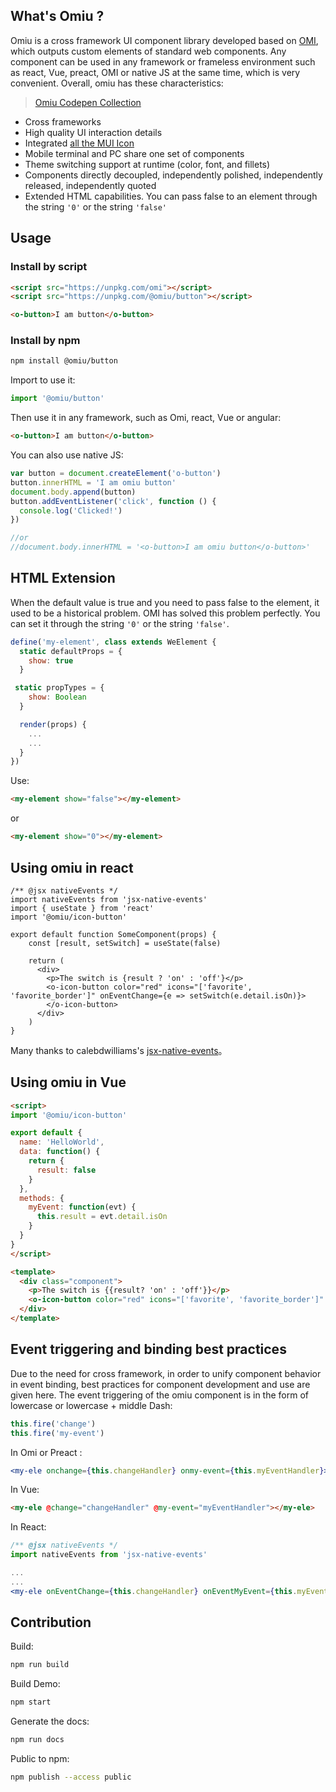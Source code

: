 ## What's Omiu ?

Omiu is a cross framework UI component library developed based on [OMI](https://github.com/tencent/omi), which outputs custom elements of standard web components. Any component can be used in any framework or frameless environment such as react, Vue, preact, OMI or native JS at the same time, which is very convenient. Overall, omiu has these characteristics:

> [Omiu Codepen Collection](https://codepen.io/collection/XBJjke)

* Cross frameworks 
* High quality UI interaction details
* Integrated [all the MUI Icon](https://tencent.github.io/omi/components/icon/demos/icon.html)
* Mobile terminal and PC share one set of components
* Theme switching support at runtime (color, font, and fillets)
* Components directly decoupled, independently polished, independently released, independently quoted
* Extended HTML capabilities. You can pass false to an element through the string `'0'` or the string `'false'`

## Usage

### Install by script

```html
<script src="https://unpkg.com/omi"></script>
<script src="https://unpkg.com/@omiu/button"></script>

<o-button>I am button</o-button>
```

### Install by npm

``` bash
npm install @omiu/button
```

Import to use it:

```js
import '@omiu/button'
```

Then use it in any framework, such as Omi, react, Vue or angular:

``` html
<o-button>I am button</o-button>
```

You can also use native JS:

```js
var button = document.createElement('o-button')
button.innerHTML = 'I am omiu button'
document.body.append(button)
button.addEventListener('click', function () {
  console.log('Clicked!')
})

//or
//document.body.innerHTML = '<o-button>I am omiu button</o-button>'
```

## HTML Extension 

When the default value is true and you need to pass false to the element, it used to be a historical problem. OMI has solved this problem perfectly. You can set it through the string `'0'` or the string `'false'`.

```js
define('my-element', class extends WeElement {
  static defaultProps = {
    show: true
  }

 static propTypes = {
    show: Boolean
  }

  render(props) {
    ...
    ...
  }
})
```

Use:

```html
<my-element show="false"></my-element>
```

or

```html
<my-element show="0"></my-element>
```

## Using omiu in react

```tsx
/** @jsx nativeEvents */
import nativeEvents from 'jsx-native-events'
import { useState } from 'react'
import '@omiu/icon-button'

export default function SomeComponent(props) {
    const [result, setSwitch] = useState(false)

    return (
      <div>
        <p>The switch is {result ? 'on' : 'off'}</p>
        <o-icon-button color="red" icons="['favorite', 'favorite_border']" onEventChange={e => setSwitch(e.detail.isOn)}>
        </o-icon-button>
      </div>
    )
}
```

Many thanks to calebdwilliams's [jsx-native-events](https://github.com/calebdwilliams/jsx-native-events#readme)。

## Using omiu in Vue

```html
<script>
import '@omiu/icon-button'

export default {
  name: 'HelloWorld',
  data: function() {
    return {
      result: false
    }
  },
  methods: {
    myEvent: function(evt) {
      this.result = evt.detail.isOn
    }
  }
}
</script>

<template>
  <div class="component">
    <p>The switch is {{result? 'on' : 'off'}}</p>
    <o-icon-button color="red" icons="['favorite', 'favorite_border']" @change="myEvent"></o-icon-button>
  </div>
</template>
```

## Event triggering and binding best practices

Due to the need for cross framework, in order to unify component behavior in event binding, best practices for component development and use are given here. The event triggering of the omiu component is in the form of lowercase or lowercase + middle Dash:

```js
this.fire('change')
this.fire('my-event')
```

In Omi or Preact :

```jsx
<my-ele onchange={this.changeHandler} onmy-event={this.myEventHandler}></my-ele>
```

In Vue:

```html
<my-ele @change="changeHandler" @my-event="myEventHandler"></my-ele>
```

In React:

```jsx
/** @jsx nativeEvents */
import nativeEvents from 'jsx-native-events'

...
...
<my-ele onEventChange={this.changeHandler} onEventMyEvent={this.myEventHandler}></my-ele>
```

## Contribution

Build:

```bash
npm run build
```

Build Demo:

```bash
npm start 
```

Generate the docs:

```bash
npm run docs
```

Public to npm:

```bash
npm publish --access public
```



